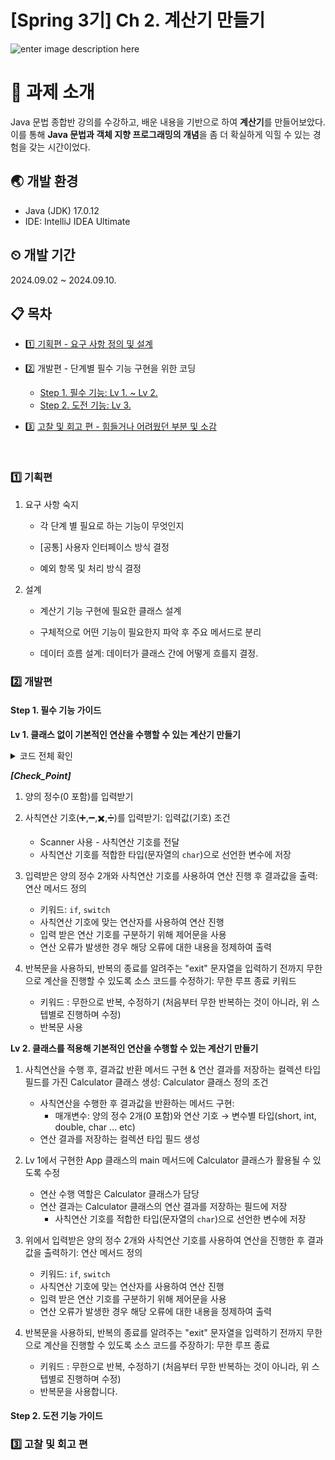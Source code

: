 # [Spring 3기] Ch 2. 계산기 만들기

![enter image description here](https://cdn.pixabay.com/photo/2018/06/05/23/44/pay-3456736_1280.jpg)

# 📁 과제 소개

Java 문법 종합반 강의를 수강하고, 배운 내용을 기반으로 하여 **계산기**를 만들어보았다. 이를 통해 **Java 문법과 객체 지향 프로그래밍의 개념**을 좀 더 확실하게 익힐 수 있는 경험을 갖는 시간이었다.

## 🌏 개발 환경

- Java (JDK) 17.0.12
- IDE: IntelliJ IDEA Ultimate


## ⏲ 개발 기간

2024.09.02 ~ 2024.09.10.

## 📋 목차

- [1️⃣ 기획편 - 요구 사항 정의 및 설계](#1-기획편)

- 2️⃣ 개발편 - 단계별 필수 기능 구현을 위한 코딩
    - [Step 1. 필수 기능: Lv 1. ~ Lv 2.](#step-1-필수-기능-가이드)
    - [Step 2. 도전 기능: Lv 3.](#step-2-도전-기능-가이드)

- 3️⃣ [고찰 및 회고 편 - 힘들거나 어려웠던 부분 및 소감](#3-고찰-및-회고-편)

<br>

### 1️⃣ 기획편

1. 요구 사항 숙지
    - 각 단계 별 필요로 하는 기능이 무엇인지

    - [공통] 사용자 인터페이스 방식 결정

    - 예외 항목 및 처리 방식 결정
2. 설계
    -  계산기 기능 구현에 필요한 클래스 설계

    -  구체적으로 어떤 기능이 필요한지 파악 후 주요 메서드로 분리

    -  데이터 흐름 설계: 데이터가 클래스 간에 어떻게 흐를지 결정.

###  2️⃣ 개발편

#### Step 1. 필수 기능 가이드
**Lv 1. 클래스 없이 기본적인 연산을 수행할 수 있는 계산기 만들기**

<details>
<summary> 코드 전체 확인</summary>

```java
public class App {
    public static void main(String[] args) {
        // 1) 양의 정수(0 포함) 입력받기
        Scanner sc = new Scanner(System.in);

        while (true) {
            try {
                // 첫 번째 숫자 입력
                System.out.println("첫 번째 숫자를 입력하세요: ");
                int num1 = Integer.parseInt(sc.next());
                // 0을 포함한 양의 정수인지 확인
                if (num1 < 0) {
                    System.out.println("0 이상의 정수를 입력해주세요.");
                    continue;
                }

                // 연산 기호 입력
                System.out.println("사칙연산 기호를 입력하세요: ");
                char operator = sc.next().charAt(0);



                // 두 번째 숫자 입력
                System.out.println("두 번째 숫자를 입력하세요: ");
                int num2 = Integer.parseInt(sc.next());
                // 0을 포함한 양의 정수인지 확인
                if (num2 < 0) {
                    System.out.println("0 이상의 정수를 입력해주세요.");
                    continue;
                }

                // 연산 수행 및 결과 출력
                int result = 0;
                switch (operator) {
                    case '+':
                        result = num1 + num2;
                        break;

                    case '-':
                        result = num1 - num2;
                        break;

                    case '*':
                        result = num1 * num2;
                        break;

                    case '/':
                        // 예외 처리
                        if (num2 == 0) {
                            System.out.println("0으로 나눌 수 없습니다.");
                            continue;
                        }
                        result = num1 / num2;
                        break;
                }
                // 결과 출력
                System.out.println("결과: " + result);

                // 종료 여부 확인
                System.out.println("더 계산하시겠습니까? (Yes / Exit):");
                String answer = sc.next();
                if (answer.equals("Exit")) {
                    break;
                }
            }
            // 또 다른 예외 처리 방법: Try-Catch
            catch (NumberFormatException e) {
                System.out.println("유효한 값을 입력해주세요.");
            }
        }
        sc.close();
    }
}
```

</details>

**_[Check_Point]_**

1.  양의 정수(0 포함)를 입력받기

2.  사칙연산 기호(➕,➖,✖️,➗)를 입력받기:  입력값(기호) 조건
    -   Scanner 사용 - 사칙연산 기호를 전달
    -   사칙연산 기호를 적합한 타입(문자열의 `char`)으로 선언한 변수에 저장

3.  입력받은 양의 정수 2개와 사칙연산 기호를 사용하여 연산 진행 후 결과값을 출력:  연산 메서드 정의
    -   키워드: `if`, `switch`
    -   사칙연산 기호에 맞는 연산자를 사용하여 연산 진행
    -   입력 받은 연산 기호를 구분하기 위해 제어문을 사용
    -   연산 오류가 발생한 경우 해당 오류에 대한 내용을 정제하여 출력

4.  반복문을 사용하되, 반복의 종료를 알려주는 "exit" 문자열을 입력하기 전까지 무한으로 계산을 진행할 수 있도록 소스 코드를 수정하기:  무한 루프 종료 키워드
    -   키워드 : 무한으로 반복, 수정하기 (처음부터 무한 반복하는 것이 아니라, 위 스텝별로 진행하며 수정)
    -   반복문 사용


**Lv 2. 클래스를 적용해 기본적인 연산을 수행할 수 있는 계산기 만들기**

1. 사칙연산을 수행 후, 결과값 반환 메서드 구현 & 연산 결과를 저장하는 컬렉션 타입 필드를 가진 Calculator 클래스 생성:  Calculator 클래스 정의 조건
    -   사칙연산을 수행한 후 결과값을 반환하는 메서드 구현:
        -   매개변수:  양의 정수 2개(0 포함)와 연산 기호 → 변수별 타입(short, int, double, char ... etc)
    -   연산 결과를 저장하는 컬렉션 타입 필드 생성
2.   Lv 1에서 구현한 App 클래스의 main 메서드에 Calculator 클래스가 활용될 수 있도록 수정
     - 연산 수행 역할은 Calculator 클래스가 담당
     - 연산 결과는 Calculator 클래스의 연산 결과를 저장하는 필드에 저장
         -   사칙연산 기호를 적합한 타입(문자열의 `char`)으로 선언한 변수에 저장 
       
3. 위에서 입력받은 양의 정수 2개와 사칙연산 기호를 사용하여 연산을 진행한 후 결과값을 출력하기:  연산 메서드 정의

    - 키워드: `if`, `switch`
    - 사칙연산 기호에 맞는 연산자를 사용하여 연산 진행
    - 입력 받은 연산 기호를 구분하기 위해 제어문을 사용
    - 연산 오류가 발생한 경우 해당 오류에 대한 내용을 정제하여 출력

4. 반복문을 사용하되, 반복의 종료를 알려주는 "exit" 문자열을 입력하기 전까지 무한으로 계산을 진행할 수 있도록 소스 코드를 주장하기:  무한 루프 종료
    -   키워드 : 무한으로 반복, 수정하기 (처음부터 무한 반복하는 것이 아니라, 위 스텝별로 진행하며 수정)
    -   반복문을 사용합니다.

#### Step 2. 도전 기능 가이드

###  3️⃣ 고찰 및 회고 편


